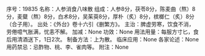 序号：19835
名称：人参消食八味散
组成：人参8分，茯苓8分，陈麦曲（熬）8分，麦糵（熬）8分，白术8分，吴茱萸8分，厚朴（炙）8分，槟榔仁（炙）8分（合子用）。
出处：《外台》卷十六引《删繁方》。
主治：脾虚劳寒，饮食不消，劳倦噫气胀满，忧恚不解。
加减：None
功效：None
用法用量：每服方寸匕，食后用清酒送下，1日2次。
制备方法：上为散。
临床应用：None
各家论述：None
用药禁忌：忌酢物、桃、李、雀肉等。
附注：None
